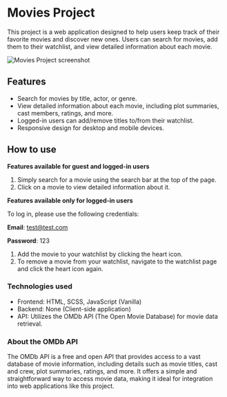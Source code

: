 # Movies Project
This project is a web application designed to help users keep track of their favorite movies and discover new ones. 
Users can search for movies, add them to their watchlist, and view detailed information about each movie.

![Movies Project screenshot](https://github.com/Zoli-88/Movies/assets/97125327/17943657-d912-42bb-a9af-36e52c5f7b2f)

## Features
- Search for movies by title, actor, or genre.
- View detailed information about each movie, including plot summaries, cast members, ratings, and more.
- Logged-in users can add/remove titles to/from their watchlist.
- Responsive design for desktop and mobile devices.

## How to use
**Features available for guest and logged-in users**
1. Simply search for a movie using the search bar at the top of the page.
2. Click on a movie to view detailed information about it.

**Features available only for logged-in users**

To log in, please use the following credentials: 

**Email**: test@test.com 

**Password**: 123 
1. Add the movie to your watchlist by clicking the heart icon.
2. To remove a movie from your watchlist, navigate to the watchlist page and click the heart icon again.

### Technologies used
- Frontend: HTML, SCSS, JavaScript (Vanilla)
- Backend: None (Client-side application)
- API: Utilizes the OMDb API (The Open Movie Database) for movie data retrieval.

### About the OMDb API
The OMDb API is a free and open API that provides access to a vast database of movie information, including details such as movie titles, cast and crew, plot summaries, ratings, and more. It offers a simple and straightforward way to access movie data, making it ideal for integration into web applications like this project.

###
